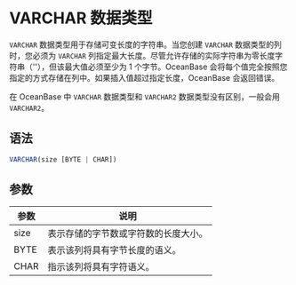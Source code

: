 VARCHAR 数据类型 
=================================



`VARCHAR` 数据类型用于存储可变长度的字符串。当您创建 `VARCHAR` 数据类型的列时，您必须为 `VARCHAR` 列指定最大长度。尽管允许存储的实际字符串为零长度字符串（''），但该最大值必须至少为 1 个字节。OceanBase 会将每个值完全按照您指定的方式存储在列中。如果插入值超过指定长度，OceanBase 会返回错误。

在 OceanBase 中 `VARCHAR` 数据类型和 `VARCHAR2` 数据类型没有区别，一般会用 `VARCHAR2`。

语法 
--------------

```javascript
VARCHAR(size [BYTE | CHAR])
```



参数 
--------------



|  参数  |         说明         |
|------|--------------------|
| size | 表示存储的字节数或字符数的长度大小。 |
| BYTE | 表示该列将具有字节长度的语义。    |
| CHAR | 指示该列将具有字符语义。       |



